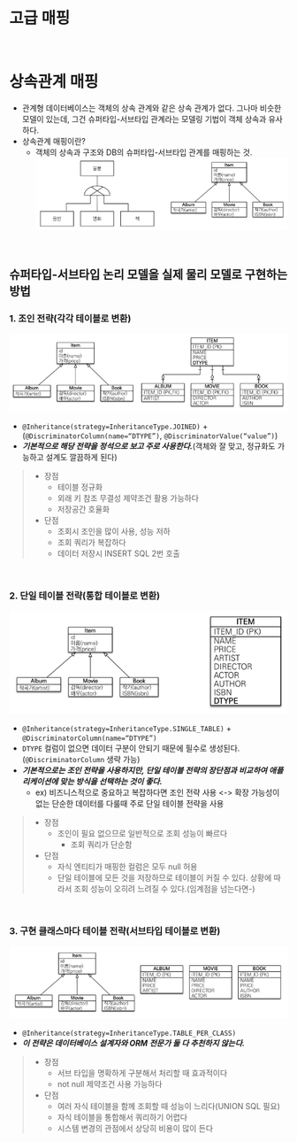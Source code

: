 # 고급 매핑

<br>

# 상속관계 매핑
* 관계형 데이터베이스는 객체의 상속 관계와 같은 상속 관계가 없다. 그나마 비슷한 모델이 있는데, 그건 슈퍼타입-서브타입 관계라는 모델링 기법이 객체 상속과 유사하다.
* 상속관계 매핑이란? 
  * 객체의 상속과 구조와 DB의 슈퍼타입-서브타입 관계를 매핑하는 것.  
    ![Inheritance relationship mapping example](../../img/Inheritance%20relationship%20mapping%20example.PNG)

<br>

## 슈퍼타입-서브타입 논리 모델을 실제 물리 모델로 구현하는 방법

### 1. 조인 전략(각각 테이블로 변환)
  ![join strategy](../../img/join%20strategy.PNG)
   * ```@Inheritance(strategy=InheritanceType.JOINED)```  + (```@DiscriminatorColumn(name=“DTYPE”)```, ```@DiscriminatorValue(“value”)```)
   * **_기본적으로 해당 전략을 정석으로 보고 주로 사용한다._**(객체와 잘 맞고, 정규화도 가능하고 설계도 깔끔하게 된다)
> * 장점
>   * 테이블 정규화
>   * 외래 키 참조 무결성 제약조건 활용 가능하다
>   * 저장공간 호율화
> * 단점
>   * 조회시 조인을 많이 사용, 성능 저하
>   * 조회 쿼리가 복잡하다
>   * 데이터 저장시 INSERT SQL 2번 호출

<br>

### 2. 단일 테이블 전략(통합 테이블로 변환)
  ![single table strategy](../../img/single%20table%20strategy.PNG)
   * ```@Inheritance(strategy=InheritanceType.SINGLE_TABLE)``` + ```@DiscriminatorColumn(name=“DTYPE”)```
   * ```DTYPE``` 컬럼이 없으면 데이터 구분이 안되기 때문에 필수로 생성된다.(```@DiscriminatorColumn``` 생략 가능)
   * **_기본적으로는 조인 전략을 사용하지만, 단일 테이블 전략의 장단점과 비교하여 애플리케이션에 맞는 방식을 선택하는 것이 좋다._**
     * ex) 비즈니스적으로 중요하고 복잡하다면 조인 전략 사용 <-> 확장 가능성이 없는 단순한 데이터를 다룰때 주로 단일 테이블 전략을 사용
> * 장점
>   * 조인이 필요 없으므로 일반적으로 조회 성능이 빠르다
>     * 조회 쿼리가 단순함
> * 단점
>   * 자식 엔티티가 매핑한 컬럼은 모두 null 허용
>   * 단일 테이블에 모든 것을 저장하므로 테이블이 커질 수 있다. 상황에 따라서 조회 성능이 오히려 느려질 수 있다.(임계점을 넘는다면-)

<br>

### 3. 구현 클래스마다 테이블 전략(서브타입 테이블로 변환)
  ![Table strategy for each implementation class](../../img/Table%20strategy%20for%20each%20implementation%20class.PNG)
  * ```@Inheritance(strategy=InheritanceType.TABLE_PER_CLASS)```
  * **_이 전략은 데이터베이스 설계자와 ORM 전문가 둘 다 추천하지 않는다._**
>  * 장점
>    * 서브 타입을 명확하게 구분해서 처리할 때 효과적이다
>    * not null 제약조건 사용 가능하다
>  * 단점
>    * 여러 자식 테이블을 함께 조회할 때 성능이 느리다(UNION SQL 필요)
>    * 자식 테이블을 통합해서 쿼리하기 어렵다
>    * 시스템 변경의 관점에서 상당히 비용이 많이 든다


